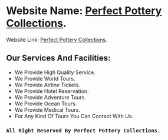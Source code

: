 # Website Name: [Perfect Pottery Collections](https://trusted-tourism.web.app/).

Website Link: [Perfect Pottery Collections](https://trusted-tourism.web.app/).

## Our Services And Facilities:

- We Provide High Quality Service.
- We Provide World Tours.
- We Provide Airline Tickets.
- We Provide Hotel Reservation.
- We Provide Adventure Tours.
- We Provide Ocean Tours.
- We Provide Medical Tours.
- For Any Kind Of Tours You Can Contact With Us.

### `All Right Reserved By Perfect Pottery Collections.`